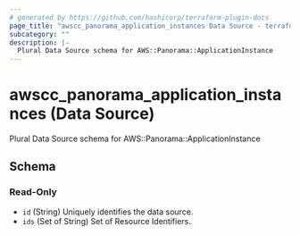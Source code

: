 ```yaml
---
# generated by https://github.com/hashicorp/terraform-plugin-docs
page_title: "awscc_panorama_application_instances Data Source - terraform-provider-awscc"
subcategory: ""
description: |-
  Plural Data Source schema for AWS::Panorama::ApplicationInstance
---
```


# awscc_panorama_application_instances (Data Source)

Plural Data Source schema for AWS::Panorama::ApplicationInstance



<!-- schema generated by tfplugindocs -->
## Schema

### Read-Only

- `id` (String) Uniquely identifies the data source.
- `ids` (Set of String) Set of Resource Identifiers.
